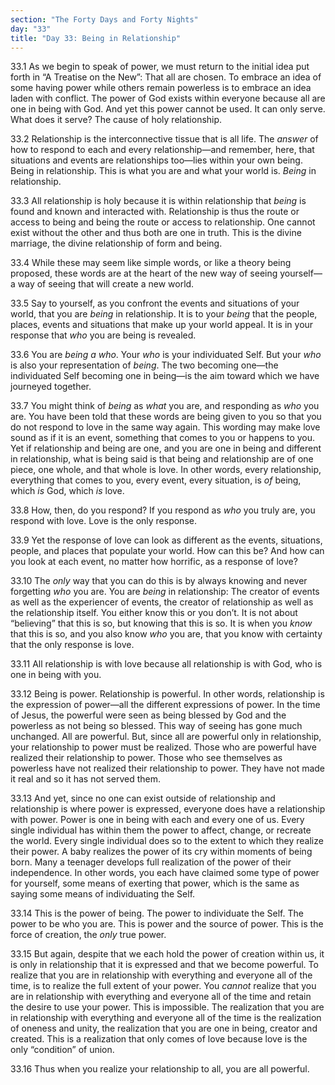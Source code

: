 ```yaml
---
section: "The Forty Days and Forty Nights"
day: "33"
title: "Day 33: Being in Relationship"
---
```


33.1 As we begin to speak of power, we must return to the initial idea
put forth in “A Treatise on the New”: That all are chosen. To embrace an
idea of some having power while others remain powerless is to embrace an
idea laden with conflict. The power of God exists within everyone
because all are one in being with God. And yet this power cannot be
used. It can only serve. What does it serve? The cause of holy
relationship. 

33.2 Relationship is the interconnective tissue that is all life. The
*answer* of how to respond to each and every relationship—and remember,
here, that situations and events are relationships too—lies within your
own being. Being in relationship. This is what you are and what your
world is. *Being* in relationship. 

33.3 All relationship is holy because it is within relationship that
*being* is found and known and interacted with. Relationship is thus the
route or access to being and being the route or access to relationship.
One cannot exist without the other and thus both are one in truth. This
is the divine marriage, the divine relationship of form and being. 

33.4 While these may seem like simple words, or like a theory being
proposed, these words are at the heart of the new way of seeing
yourself—a way of seeing that will create a new world. 

33.5 Say to yourself, as you confront the events and situations of your
world, that you are *being* in relationship. It is to your *being* that the
people, places, events and situations that make up your world appeal. It
is in your response that *who* you are being is revealed. 

33.6 You are *being a who*. Your *who* is your individuated Self.  But your
*who* is also your representation of *being*. The two becoming one—the
individuated Self becoming one in being—is the aim toward which we have
journeyed together. 

33.7 You might think of *being* as *what* you are, and responding as *who* you
are. You have been told that these words are being given to you so that
you do not respond to love in the same way again. This wording may make
love sound as if it is an event, something that comes to you or happens
to you. Yet if relationship and being are one, and you are one in being
and different in relationship, what is being said is that being and
relationship are of one piece, one whole, and that whole is love. In
other words, every relationship, everything that comes to you, every
event, every situation, is *of* being, which *is* God, which *is* love. 

33.8 How, then, do you respond? If you respond as *who* you truly are, you
respond with love. Love is the only response. 

33.9 Yet the response of love can look as different as the events,
situations, people, and places that populate your world. How can this
be? And how can you look at each event, no matter how horrific, as a
response of love? 

33.10 The *only* way that you can do this is by always knowing and never
forgetting *who* you are. You are *being* in relationship: The creator of
events as well as the experiencer of events, the creator of relationship
as well as the relationship itself. You either know this or you don’t.
It is not about “believing” that this is so, but knowing that this is
so. It is when you *know* that this is so, and you also know *who* you are,
that you know with certainty that the only response is love. 

33.11 All relationship is with love because all relationship is with
God, who is one in being with you. 

33.12 Being is power.  Relationship is powerful. In other words,
relationship is the expression of power—all the different expressions of
power. In the time of Jesus, the powerful were seen as being blessed by
God and the powerless as not being so blessed. This way of seeing has
gone much unchanged. All are powerful. But, since all are powerful only
in relationship, your relationship to power must be realized. Those who
are powerful have realized their relationship to power. Those who see
themselves as powerless have not realized their relationship to power.
They have not made it real and so it has not served them. 

33.13 And yet, since no one can exist outside of relationship and
relationship is where power is expressed, everyone does have a
relationship with power. Power is one in being with each and every one
of us. Every single individual has within them the power to affect,
change, or recreate the world. Every single individual does so to the
extent to which they realize their power. A baby realizes the power of
its cry within moments of being born. Many a teenager develops full
realization of the power of their independence.  In other words, you
each have claimed some type of power for yourself, some means of
exerting that power, which is the same as saying some means of
individuating the Self. 

33.14 This is the power of being. The power to individuate the Self. The
power to be who you are. This is power and the source of power. This is
the force of creation, the *only* true power. 

33.15 But again, despite that we each hold the power of creation within
us, it is only in relationship that it is expressed and that we become
powerful. To realize that you are in relationship with everything and
everyone all of the time, is to realize the full extent of your power.
You *cannot* realize that you are in relationship with everything and
everyone all of the time and retain the desire to use your power. This
is impossible. The realization that you are in relationship with
everything and everyone all of the time is the realization of oneness
and unity, the realization that you are one in being, creator and
created. This is a realization that only comes of love because love is
the only “condition” of union. 

33.16 Thus when you realize your relationship to all, you are all
powerful.

